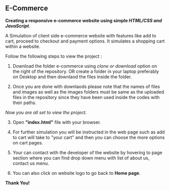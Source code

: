 ## E-Commerce

**Creating a responsive e-commerce website using simple _HTML/CSS and JavaScript_**.

A Simulation of client side e-commerce website with features like add to cart, proceed to checkout and payment options. It simulates a shopping cart within a website.

Follow the following steps to view the project :

1. Download the folder e-commerce using _clone or download_ option on the right of the repository. OR create a folder in your laptop preferably on Desktop and then downlaod the files inside the folder. 

2. Once you are done with downlaods please note that the names of files and images as well as the images folders must be same as the uploaded files in the repository since they have been used inside the codes with their paths.
 
 _Now you are all set to view the project._
 
3. Open **"index.html"** file with your browser.

4. For further simulation you will be instructed in the web page such as add to cart will take to "your cart" and then you can choose the more options on cart pages.

5. Your can contact with the developer of the website by hovering to page section where you can find drop down menu with list of about us, contact us menu.

6. You can also click on website logo to go back to **Home page**.

**Thank You!**
